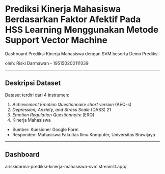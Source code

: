 # Prediksi Kinerja Mahasiswa Berdasarkan Faktor Afektif Pada HSS Learning Menggunakan Metode Support Vector Machine
Dashboard Prediksi Kinerja Mahasiswa dengan SVM beserta Demo Prediksi

oleh: Riski Darmawan - 195150200111039

<hr>

## Deskripsi Dataset
Dataset terdiri dari 4 instrumen:
1. _Achievement Emotion Questionnaire short version_ (AEQ-s)
2. _Depression, Anxiety, and Stress Scale_ (DASS) 21
3. _Emotion Regulation Questionnaire_ (ERQ)
4. Kinerja Mahasiswa

- Sumber: Kuesioner Google Form
- Responden: Mahasiswa Fakultas Ilmu Komputer, Universitas Brawijaya

<hr>

## Dashboard

ariskidarma-prediksi-kinerja-mahasiswa-svm.streamlit.app/
